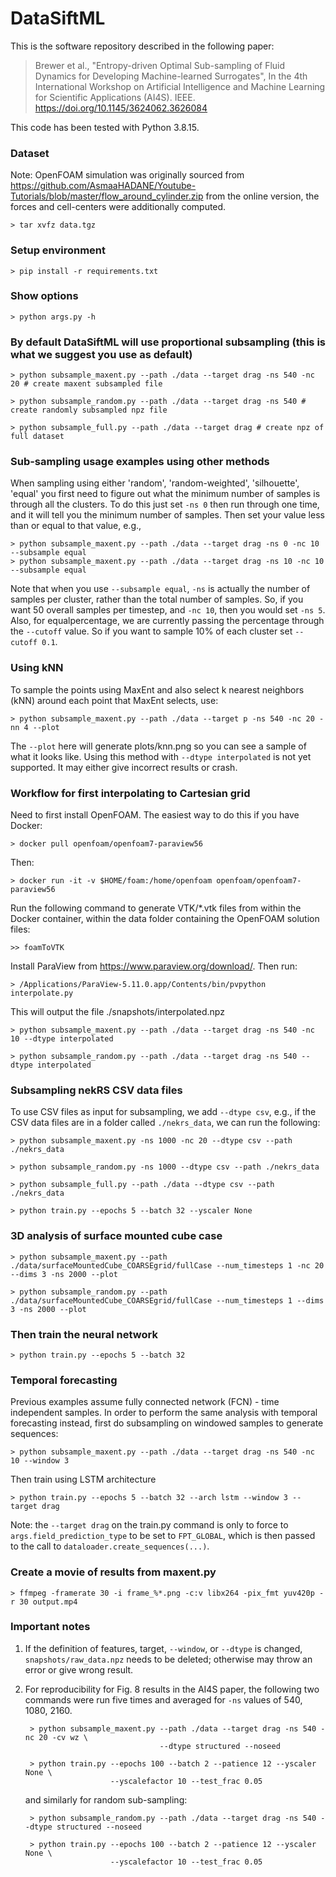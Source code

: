 # DataSiftML

This is the software repository described in the following paper:

> Brewer et al., "Entropy-driven Optimal Sub-sampling of Fluid Dynamics for Developing Machine-learned Surrogates", In the 4th International Workshop on Artificial Intelligence and Machine Learning for Scientific Applications (AI4S). IEEE. https://doi.org/10.1145/3624062.3626084

This code has been tested with Python 3.8.15.

### Dataset

Note: OpenFOAM simulation was originally sourced from 
https://github.com/AsmaaHADANE/Youtube-Tutorials/blob/master/flow_around_cylinder.zip
from the online version, the forces and cell-centers were additionally computed. 

    > tar xvfz data.tgz

### Setup environment

    > pip install -r requirements.txt

### Show options

    > python args.py -h 

### By default DataSiftML will use proportional subsampling (this is what we suggest you use as default)

    > python subsample_maxent.py --path ./data --target drag -ns 540 -nc 20 # create maxent subsampled file

    > python subsample_random.py --path ./data --target drag -ns 540 # create randomly subsampled npz file

    > python subsample_full.py --path ./data --target drag # create npz of full dataset

### Sub-sampling usage examples using other methods

When sampling using either 'random', 'random-weighted', 'silhouette', 'equal' you first need to figure out what the minimum number of samples is through all the clusters. To do this just set `-ns 0` then run through one time, and it will tell you the minimum number of samples. Then set your value less than or equal to that value, e.g., 

    > python subsample_maxent.py --path ./data --target drag -ns 0 -nc 10 --subsample equal
    > python subsample_maxent.py --path ./data --target drag -ns 10 -nc 10 --subsample equal

Note that when you use `--subsample equal`, `-ns` is actually the number of samples per cluster, rather than the total number of samples. So, if you want 50 overall samples per timestep, and `-nc 10`, then you would set `-ns 5`. Also, for equalpercentage, we are currently passing the percentage through the `--cutoff` value. So if you want 
to sample 10% of each cluster set `--cutoff 0.1`.

### Using kNN

To sample the points using MaxEnt and also select k nearest neighbors (kNN) around each point that MaxEnt selects, use:

    > python subsample_maxent.py --path ./data --target p -ns 540 -nc 20 -nn 4 --plot 

The `--plot` here will generate plots/knn.png so you can see a sample of what it looks like.
Using this method with `--dtype interpolated` is not yet supported. 
It may either give incorrect results or crash.

### Workflow for first interpolating to Cartesian grid

Need to first install OpenFOAM. The easiest way to do this if you have Docker:

    > docker pull openfoam/openfoam7-paraview56

Then:

    > docker run -it -v $HOME/foam:/home/openfoam openfoam/openfoam7-paraview56

Run the following command to generate VTK/*.vtk files from within the Docker container,
within the data folder containing the OpenFOAM solution files:

    >> foamToVTK 

Install ParaView from https://www.paraview.org/download/. Then run:

    > /Applications/ParaView-5.11.0.app/Contents/bin/pvpython interpolate.py

This will output the file ./snapshots/interpolated.npz

    > python subsample_maxent.py --path ./data --target drag -ns 540 -nc 10 --dtype interpolated

    > python subsample_random.py --path ./data --target drag -ns 540 --dtype interpolated

### Subsampling nekRS CSV data files

To use CSV files as input for subsampling, we add `--dtype csv`, e.g., if the CSV data files
are in a folder called `./nekrs_data`, we can run the following:

    > python subsample_maxent.py -ns 1000 -nc 20 --dtype csv --path ./nekrs_data

    > python subsample_random.py -ns 1000 --dtype csv --path ./nekrs_data

    > python subsample_full.py --path ./data --dtype csv --path ./nekrs_data

    > python train.py --epochs 5 --batch 32 --yscaler None

### 3D analysis of surface mounted cube case

    > python subsample_maxent.py --path ./data/surfaceMountedCube_COARSEgrid/fullCase --num_timesteps 1 -nc 20 --dims 3 -ns 2000 --plot

    > python subsample_random.py --path ./data/surfaceMountedCube_COARSEgrid/fullCase --num_timesteps 1 --dims 3 -ns 2000 --plot

### Then train the neural network

    > python train.py --epochs 5 --batch 32 

### Temporal forecasting 

Previous examples assume fully connected network (FCN) - time independent samples. 
In order to perform the same analysis with temporal forecasting instead, first do 
subsampling on windowed samples to generate sequences:

    > python subsample_maxent.py --path ./data --target drag -ns 540 -nc 10 --window 3

Then train using LSTM architecture

    > python train.py --epochs 5 --batch 32 --arch lstm --window 3 --target drag

Note: the `--target drag` on the train.py command is only to force to 
`args.field_prediction_type` to be set to `FPT_GLOBAL`, which is then passed to 
the call to `dataloader.create_sequences(...)`.

### Create a movie of results from maxent.py

    > ffmpeg -framerate 30 -i frame_%*.png -c:v libx264 -pix_fmt yuv420p -r 30 output.mp4

### Important notes

1. If the definition of features, target, `--window`, or `--dtype` is changed, `snapshots/raw_data.npz` needs to be deleted; otherwise may throw an error or give wrong result. 

2. For reproducibility for Fig. 8 results in the AI4S paper, the following two commands were run five times and averaged for `-ns` values of 540, 1080, 2160. 

        > python subsample_maxent.py --path ./data --target drag -ns 540 -nc 20 -cv wz \
                                     --dtype structured --noseed

        > python train.py --epochs 100 --batch 2 --patience 12 --yscaler None \
                          --yscalefactor 10 --test_frac 0.05

    and similarly for random sub-sampling:

        > python subsample_random.py --path ./data --target drag -ns 540 --dtype structured --noseed

        > python train.py --epochs 100 --batch 2 --patience 12 --yscaler None \
                          --yscalefactor 10 --test_frac 0.05

